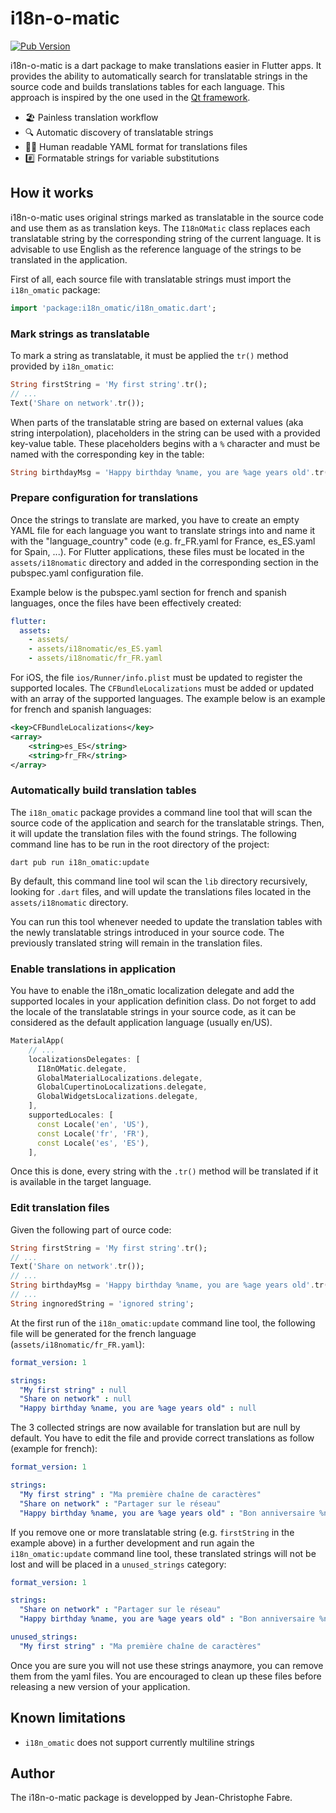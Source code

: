 # i18n-o-matic

[![Pub Version](https://img.shields.io/pub/v/i18n_omatic)](https://pub.dev/packages/i18n_omatic)  

i18n-o-matic is a dart package to make translations easier in Flutter apps. 
It provides the ability to automatically search for translatable strings in the source code and builds translations tables for each language.
This approach is inspired by the one used in the [Qt framework](https://doc.qt.io/qt-5/internationalization.html).

* 🏖  Painless translation workflow
* 🔍  Automatic discovery of translatable strings
* 👩‍💻  Human readable YAML format for translations files
* #️⃣  Formatable strings for variable substitutions


## How it works

i18n-o-matic uses original strings marked as translatable in the source code and use them as as translation keys. 
The `I18nOMatic` class replaces each translatable string by the corresponding string of the current language. 
It is advisable to use English as the reference language of the strings to be translated in the application.

First of all, each source file with translatable strings must import the `i18n_omatic` package:
```dart
import 'package:i18n_omatic/i18n_omatic.dart'; 
```

### Mark strings as translatable

To mark a string as translatable, it must be applied the `tr()` method provided by `i18n_omatic`:
```dart
String firstString = 'My first string'.tr();
// ...
Text('Share on network'.tr());
```

When parts of the translatable string are based on external values (aka string interpolation), placeholders in the string can be used with a provided key-value table. These placeholders begins with a `%` character and must be named with the corresponding key in the table:

```dart
String birthdayMsg = 'Happy birthday %name, you are %age years old'.tr({name: 'Peter', age: '21'});
```

### Prepare configuration for translations

Once the strings to translate are marked, you have to create an empty YAML file for each language you want to translate strings into and name it with the "language_country" code (e.g. fr_FR.yaml for France, es_ES.yaml for Spain, ...). For Flutter applications, these files must be located in the `assets/i18nomatic` directory and added in the corresponding section in the pubspec.yaml configuration file.

Example below is the pubspec.yaml section for french and spanish languages, once the files have been effectively created:
```yaml
flutter:
  assets:
    - assets/
    - assets/i18nomatic/es_ES.yaml
    - assets/i18nomatic/fr_FR.yaml
```

For iOS, the file `ios/Runner/info.plist` must be updated to register the supported locales. 
The `CFBundleLocalizations` must be added or updated with an array of the supported languages. The example below is an example for french and spanish languages:
```xml
<key>CFBundleLocalizations</key>
<array>
    <string>es_ES</string>
    <string>fr_FR</string>
</array>
```

### Automatically build translation tables

The `i18n_omatic` package provides a command line tool that will scan the source code of the application and search for the translatable strings. Then, it will update the translation files with the found strings.
The following command line has to be run in the root directory of the project:
```
dart pub run i18n_omatic:update
```
By default, this command line tool wil scan the `lib` directory recursively, looking for `.dart` files, and will update the translations files located in the `assets/i18nomatic` directory.  

You can run this tool whenever needed to update the translation tables 
with the newly translatable strings introduced in your source code. The previously translated string will remain in the translation files.


### Enable translations in application

You have to enable the i18n_omatic localization delegate and add the supported locales in your application definition class.
Do not forget to add the locale of the translatable strings in your source code, as it can be considered as the default application language (usually en/US).

```dart
MaterialApp(
    // ...
    localizationsDelegates: [
      I18nOMatic.delegate,
      GlobalMaterialLocalizations.delegate,
      GlobalCupertinoLocalizations.delegate,
      GlobalWidgetsLocalizations.delegate,
    ],
    supportedLocales: [
      const Locale('en', 'US'),
      const Locale('fr', 'FR'),
      const Locale('es', 'ES'), 
    ],
```
Once this is done, every string with the `.tr()` method will be translated if it is available in the target language.


### Edit translation files

Given the following part of ource code:
```dart
String firstString = 'My first string'.tr();
// ...
Text('Share on network'.tr());
// ...
String birthdayMsg = 'Happy birthday %name, you are %age years old'.tr({name: 'Peter', age: '21'});
// ...
String ingnoredString = 'ignored string';
````
At the first run of the `i18n_omatic:update` command line tool, 
the following file will be generated for the french language (`assets/i18nomatic/fr_FR.yaml`):
```yaml
format_version: 1

strings:
  "My first string" : null
  "Share on network" : null
  "Happy birthday %name, you are %age years old" : null
```
The 3 collected strings are now available for translation but are null by default. You have to edit the file and provide correct translations as follow (example for french):
```yaml
format_version: 1

strings:
  "My first string" : "Ma première chaîne de caractères"
  "Share on network" : "Partager sur le réseau"
  "Happy birthday %name, you are %age years old" : "Bon anniversaire %name, tu as %age ans"
```

If you remove one or more translatable string (e.g. `firstString` in the example above) in a further development 
and run again the `i18n_omatic:update` command line tool, 
these translated strings will not be lost and will be placed in a `unused_strings` category:
```yaml
format_version: 1

strings:
  "Share on network" : "Partager sur le réseau"
  "Happy birthday %name, you are %age years old" : "Bon anniversaire %name, tu as %age ans"

unused_strings:
  "My first string" : "Ma première chaîne de caractères"
```
Once you are sure you will not use these strings anaymore, you can remove them from the yaml files. 
You are encouraged to clean up these files before releasing a new version of your application.


## Known limitations

* `i18n_omatic` does not support currently multiline strings


## Author

The i18n-o-matic package is developped by Jean-Christophe Fabre.
